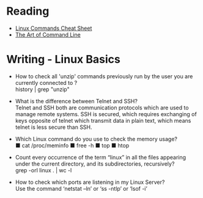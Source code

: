 # Reading

- [Linux Commands Cheat Sheet](https://www.linuxtrainingacademy.com/linux-commands-cheat-sheet/)
- [The Art of Command Line](https://github.com/jlevy/the-art-of-command-line)


# Writing - Linux Basics

- How to check all 'unzip' commands previously run by the user you are currently connected to ?  
history | grep "unzip"

- What is the difference between Telnet and SSH?  
Telnet and SSH both are communication protocols which are used to manage remote systems. SSH is secured, 
which requires exchanging of keys opposite of telnet which transmit data in plain text, which means 
telnet is less secure than SSH.

- Which Linux command do you use to check the memory usage?  
■ cat /proc/meminfo ■ free -h ■ top ■ htop

- Count every occurrence of the term “linux” in all the files appearing under the current directory, and its subdirectories, recursively?  
grep -orI linux . | wc -l

- How to check which ports are listening in my Linux Server?  
Use the command ‘netstat –ln’ or ‘ss -ntlp’ or ‘lsof -i’
